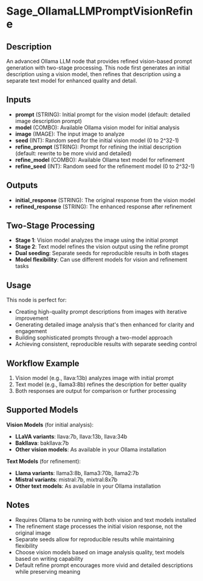 # Sage_OllamaLLMPromptVisionRefine

## Description

An advanced Ollama LLM node that provides refined vision-based prompt generation with two-stage processing. This node first generates an initial description using a vision model, then refines that description using a separate text model for enhanced quality and detail.

## Inputs

- **prompt** (STRING): Initial prompt for the vision model (default: detailed image description prompt)
- **model** (COMBO): Available Ollama vision model for initial analysis
- **image** (IMAGE): The input image to analyze
- **seed** (INT): Random seed for the initial vision model (0 to 2^32-1)
- **refine_prompt** (STRING): Prompt for refining the initial description (default: rewrite to be more vivid and detailed)
- **refine_model** (COMBO): Available Ollama text model for refinement
- **refine_seed** (INT): Random seed for the refinement model (0 to 2^32-1)

## Outputs

- **initial_response** (STRING): The original response from the vision model
- **refined_response** (STRING): The enhanced response after refinement

## Two-Stage Processing

- **Stage 1**: Vision model analyzes the image using the initial prompt
- **Stage 2**: Text model refines the vision output using the refine prompt
- **Dual seeding**: Separate seeds for reproducible results in both stages
- **Model flexibility**: Can use different models for vision and refinement tasks

## Usage

This node is perfect for:

- Creating high-quality prompt descriptions from images with iterative improvement
- Generating detailed image analysis that's then enhanced for clarity and engagement
- Building sophisticated prompts through a two-model approach
- Achieving consistent, reproducible results with separate seeding control

## Workflow Example

1. Vision model (e.g., llava:13b) analyzes image with initial prompt
2. Text model (e.g., llama3:8b) refines the description for better quality
3. Both responses are output for comparison or further processing

## Supported Models

**Vision Models** (for initial analysis):
- **LLaVA variants**: llava:7b, llava:13b, llava:34b
- **Bakllava**: bakllava:7b
- **Other vision models**: As available in your Ollama installation

**Text Models** (for refinement):
- **Llama variants**: llama3:8b, llama3:70b, llama2:7b
- **Mistral variants**: mistral:7b, mixtral:8x7b
- **Other text models**: As available in your Ollama installation

## Notes

- Requires Ollama to be running with both vision and text models installed
- The refinement stage processes the initial vision response, not the original image
- Separate seeds allow for reproducible results while maintaining flexibility
- Choose vision models based on image analysis quality, text models based on writing capability
- Default refine prompt encourages more vivid and detailed descriptions while preserving meaning
